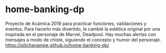 # home-banking-dp
Proyecto de Acámica 2019 para practicar funciones, validaciones y eventos. Para hacerlo más divertido, le cambié la estética original por una inspirada en el personaje de Marvel, Deadpool. Hay muchas alertas con mensajes a modo de chiste, siguiendo el concepto y humor del personaje. https://pilichanampe.github.io/home-banking-dp/
